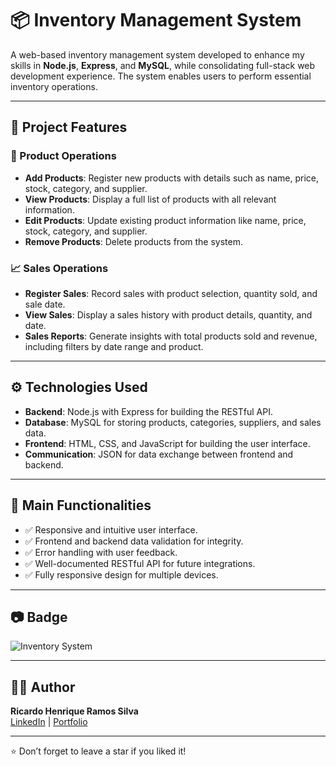 # 📦 Inventory Management System

A web-based inventory management system developed to enhance my skills in **Node.js**, **Express**, and **MySQL**, while consolidating full-stack web development experience. The system enables users to perform essential inventory operations.

---

## 📌 Project Features

### 🛒 Product Operations
- **Add Products**: Register new products with details such as name, price, stock, category, and supplier.
- **View Products**: Display a full list of products with all relevant information.
- **Edit Products**: Update existing product information like name, price, stock, category, and supplier.
- **Remove Products**: Delete products from the system.

### 📈 Sales Operations
- **Register Sales**: Record sales with product selection, quantity sold, and sale date.
- **View Sales**: Display a sales history with product details, quantity, and date.
- **Sales Reports**: Generate insights with total products sold and revenue, including filters by date range and product.

---

## ⚙️ Technologies Used

- **Backend**: Node.js with Express for building the RESTful API.
- **Database**: MySQL for storing products, categories, suppliers, and sales data.
- **Frontend**: HTML, CSS, and JavaScript for building the user interface.
- **Communication**: JSON for data exchange between frontend and backend.

---

## 🧩 Main Functionalities

- ✅ Responsive and intuitive user interface.
- ✅ Frontend and backend data validation for integrity.
- ✅ Error handling with user feedback.
- ✅ Well-documented RESTful API for future integrations.
- ✅ Fully responsive design for multiple devices.

---

## 📷 Badge

![Inventory System](https://raw.githubusercontent.com/ricardohenrique1609/sistema-gerenciamento-estoque/main/badge_inventory.png)



---

## 👨‍💻 Author

**Ricardo Henrique Ramos Silva**  
[LinkedIn](https://linkedin.com/in/ricardo-henrique-28939b275) | [Portfolio](https://curriculoricardo.netlify.app/)

---

⭐️ Don’t forget to leave a star if you liked it!
